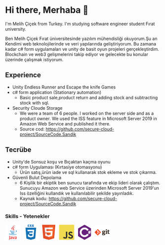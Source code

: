 # Hi there, Merhaba 👋
  I'm Melih Çiçek from Turkey. I'm studying software engineer student Fırat university. 

  Ben Melih Çiçek Fırat üniversitesinde yazılım mühendisliği okuyorum.Şu an Kendimi web teknolojilerinde ve veri yapılarında geliştiriyorum. Bu zamana kadar c# form uygulamaları     ve unity de basit oyun projeleri gerçekleştirdim. Blockchain ve web3 gelişmelerini takip ediyor ve gelecekte bu konular üzerinde çalışmak istiyorum.
## Experience
  * Unity Endless Runner and Escape the knife Games
  * c# form application (Stationary automation)
    - Basic product sale,product return and adding stock and subtracting stock with sql.
  * Security Cloude Storage
      - We were a team of 6 people. I worked on the server side and as a product owner. We used the ISS feature in Microsoft Server 2019 in Amazon Web Service and published it             there.
      - Source cod: https://github.com/secure-cloud-project/SourceCode.Sandik
## Tecrübe     
  * Unity'de Sonsuz koşu ve Bıçaktan kaçma oyunu
  * c# form Uygulaması (Kırtasiye otomasyonu)
    - Ürün satış,ürün iade ve sql kullanarak stok ekleme ve stok çıkarma.
  * Güvenli Bulut Depolama
    - 6 Kişilik bir ekiptik ben sunucu tarafında ve ekip lideri olarak çalıştım. Sunucuyu Amazon web Service üzerinden Microsoft Server 2019'un Iss özelliğini kullandık ve               kullanılabilir şekilde yayınladık.
    - Kaynak kodu: https://github.com/secure-cloud-project/SourceCode.Sandik
### Skills - Yetenekler
  <img src="https://github.com/devicons/devicon/blob/master/icons/java/java-original-wordmark.svg" title="Java" alt="Java" width="50" height="50"/>&nbsp;
  <img src="https://github.com/devicons/devicon/blob/master/icons/css3/css3-plain-wordmark.svg"  title="CSS3" alt="CSS" width="50" height="50"/>&nbsp;
  <img src="https://github.com/devicons/devicon/blob/master/icons/html5/html5-original.svg" title="HTML5" alt="HTML" width="50" height="50"/>&nbsp;
  <img src="https://github.com/devicons/devicon/blob/master/icons/javascript/javascript-original.svg" title="JavaScript" alt="JavaScript" width="50" height="50"/>&nbsp;
  <img src="https://github.com/devicons/devicon/blob/master/icons/csharp/csharp-plain.svg" title="Csharp" alt="Csharp" width="50" height="50"/>&nbsp;
  <img src="https://github.com/devicons/devicon/blob/master/icons/git/git-original-wordmark.svg" title="Git" alt="Git" width="50" height="50"/>

<!--
**melihcicek0/melihcicek0** is a ✨ _special_ ✨ repository because its `README.md` (this file) appears on your GitHub profile.

Here are some ideas to get you started:

- 🔭 I’m currently working on ...
- 🌱 I’m currently learning ...
- 👯 I’m looking to collaborate on ...
- 🤔 I’m looking for help with ...
- 💬 Ask me about ...
- 📫 How to reach me: ...
- 😄 Pronouns: ...
- ⚡ Fun fact: ...
-->
